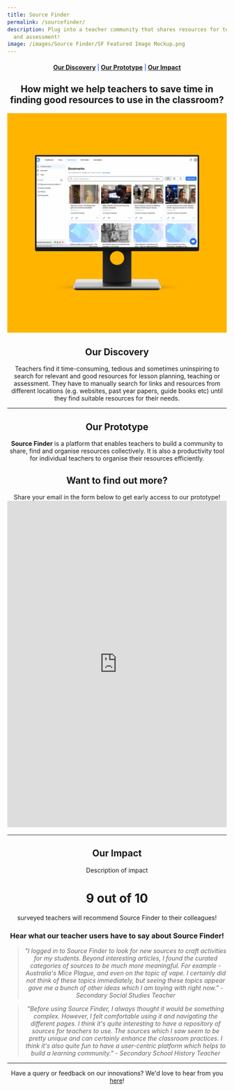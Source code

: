```yaml
---
title: Source Finder
permalink: /sourcefinder/
description: Plug into a teacher community that shares resources for teaching
  and assessment!
image: /images/Source Finder/SF Featured Image Mockup.png
---
```

<center><h4 style="color:#578ffe;"><a href="#discovery">Our Discovery</a>  |  <a href="#innovation">Our Prototype</a>  |  <a href="#impact">Our Impact</a></h4></center>

<center><h2>How might we help teachers to save time in finding good resources to use in the classroom?</h2></center>

![Source Finder](/images/Source%20Finder/SF%20Featured%20Image%20Mockup.png)

<center><h2 id="discovery">Our Discovery</h2></center>

<center>Teachers find it time-consuming, tedious and sometimes uninspiring to search for relevant and good resources for lesson planning, teaching or assessment. They have to manually search for links and resources from different locations (e.g. websites, past year papers, guide books etc) until they find suitable resources for their needs.</center>

-----------------

<center><h2 id="innovation">Our Prototype</h2></center>
	
<center><b>Source Finder</b> is a platform that enables teachers to build a community to share, find and organise resources collectively. It is also a productivity tool for individual teachers to organise their resources efficiently.</center>

<center><h2>Want to find out more?</h2></center>
<center>Share your email in the form below to get early access to our prototype!</center>

<iframe src="https://docs.google.com/forms/d/e/1FAIpQLSe5dTxlXr-R3di2aUUB-qVcphgP7Wz785RZSzN0IHZlgQQbhw/viewform?embedded=true" width="100%" height="750" frameborder="0" marginheight="0" marginwidth="0">Loading…</iframe>

------------------

<center><h2 id="impact">Our Impact</h2></center>

<center>Description of impact</center>

<h1><center>9 out of 10</center></h1>
<center>surveyed teachers will recommend Source Finder to their colleagues!</center>

<center><h3>Hear what our teacher users have to say about Source Finder!</h3></center>

<center><blockquote><i>"I logged in to Source Finder to look for new sources to craft activities for my students. Beyond interesting articles, I found the curated categories of sources to be much more meaningful. For example - Australia's Mice Plague, and even on the topic of vape. I certainly did not think of these topics immediately, but seeing these topics appear gave me a bunch of other ideas which I am toying with right now." - Secondary Social Studies Teacher</i></blockquote></center>

<center><blockquote><i>"Before using Source Finder, I always thought it would be something complex. However, I felt comfortable using it and navigating the different pages. I think it's quite interesting to have a repository of sources for teachers to use. The sources which I saw seem to be pretty unique and can certainly enhance the classroom practices. I think it's also quite fun to have a user-centric platform which helps to build a learning community." - Secondary School History Teacher</i></blockquote></center>

--------

<center>Have a query or feedback on our innovations? We'd love to hear from you <a href="/contact">here</a>!</center>